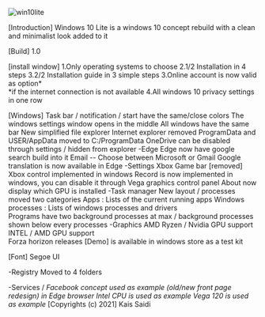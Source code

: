 ![win10lite](https://user-images.githubusercontent.com/25367933/117889741-f4bb4f00-b2ab-11eb-9560-16918c88b1a7.PNG)

[Introduction]
Windows 10 Lite is a windows 10 concept rebuild with a clean and minimalist look added to it

[Build]
1.0 

[install window]
1.Only operating systems to choose
2.1/2 Installation in 4 steps 
3.2/2 Installation guide in 3 simple steps 
3.Online account is now valid as option*  
*if the internet connection is not available
4.All windows 10 privacy settings in one row

[Windows]
Task bar / notification / start have the same/close colors
The windows settings window opens in the middle
All windows have the same bar
New simplified file explorer
Internet explorer removed
ProgramData and USER/AppData moved to C:/ProgramData
OneDrive can be disabled through settings / hidden from explorer
-Edge
Edge now have google search build into it
Email -- Choose between Microsoft or Gmail
Google translation is now available in Edge
-Settings
Xbox Game bar [removed]
Xbox control implemented in windows
Record is now implemented in windows, you can disable it through Vega graphics control panel
About now display which GPU is installed
-Task manager
New layout /  processes moved two categories
Apps : Lists of the current running apps
Windows processes : Lists of windows processes and drivers  
Programs have two background processes at max / background processes shown below every processes
-Graphics
AMD Ryzen / Nvidia GPU support
INTEL / AMD GPU support  
Forza horizon releases [Demo] is available in windows store as a test kit

[Font]
Segoe UI

-Registry
Moved to 4 folders

-Services
/
*Facebook concept used as example (old/new front page redesign) in Edge browser*
*Intel CPU is used as example*
*Vega 120 is used as example*
 [Copyrights (c) 2021]
Kais Saidi
